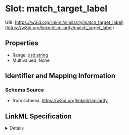 # Slot: match_target_label

URI: [https://w3id.org/linkml/similarity/match_target_label](https://w3id.org/linkml/similarity/match_target_label)



<!-- no inheritance hierarchy -->




## Properties

* Range: [xsd:string](http://www.w3.org/2001/XMLSchema#string)
* Multivalued: None







## Identifier and Mapping Information







### Schema Source


* from schema: https://w3id.org/linkml/similarity




## LinkML Specification

<details>
```yaml
name: match_target_label
from_schema: https://w3id.org/linkml/similarity
rank: 1000
alias: match_target_label
domain_of:
- BestMatch
range: string

```
</details>